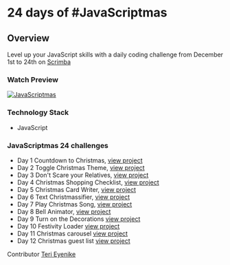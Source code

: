 # 24 days of #JavaScriptmas

## Overview
Level up your JavaScript skills with a daily coding challenge from December 1st to 24th on [Scrimba](https://scrimba.com/learn/javascriptmas2021)

### Watch Preview
[![JavaScriptmas](https://user-images.githubusercontent.com/25850598/144466102-a5f27c64-334a-405b-8c49-342f8d48bdcf.png)](https://youtu.be/CsoujaMhl4g)

### Technology Stack
- JavaScript

### JavaScriptmas 24 challenges
- Day 1 Countdown to Christmas, [view project](https://codepen.io/terieyenike/pen/PoJwvrm)
- Day 2 Toggle Christmas Theme, [view project](https://codepen.io/terieyenike/pen/jOGPoYm)
- Day 3 Don't Scare your Relatives, [view project](https://codepen.io/terieyenike/pen/WNZvqrd)
- Day 4 Christmas Shopping Checklist, [view project](https://codepen.io/terieyenike/pen/oNGjPXB)
- Day 5 Christmas Card Writer, [view project](https://codepen.io/terieyenike/pen/zYEvyVw)
- Day 6 Text Christmassifier, [view project](https://codepen.io/terieyenike/pen/XWeXpzo)
- Day 7 Play Christmas Song, [view project](https://codepen.io/terieyenike/pen/oNGxvqy)
- Day 8 Bell Animator, [view project](https://codepen.io/terieyenike/pen/oNGxvqy)
- Day 9 Turn on the Decorations [view project](https://codepen.io/terieyenike/pen/ExwywRW)
- Day 10 Festivity Loader [view project](https://codepen.io/terieyenike/pen/vYeXzWO)
- Day 11 Christmas carousel [view project](https://codepen.io/terieyenike/pen/YzrpEKE)
- Day 12 Christmas guest list [view project](https://codepen.io/terieyenike/pen/rNGWpGv)

Contributor
[Teri Eyenike](https://twitter.com/terieyenike)
